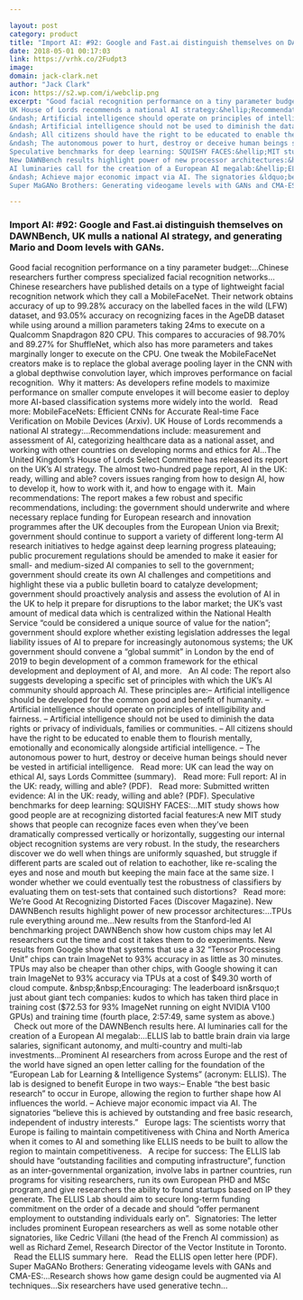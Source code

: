 ```yaml
---

layout: post
category: product
title: "Import AI: #92: Google and Fast.ai distinguish themselves on DAWNBench, UK mulls a national AI strategy, and generating Mario and Doom levels with GANs."
date: 2018-05-01 00:17:03
link: https://vrhk.co/2Fudpt3
image: 
domain: jack-clark.net
author: "Jack Clark"
icon: https://s2.wp.com/i/webclip.png
excerpt: "Good facial recognition performance on a tiny parameter budget:&hellip;Chinese researchers further compress specialized facial recognition networks&hellip;Chinese researchers have published details on a type of lightweight facial recognition network which they call a MobileFaceNet. Their network obtains accuracy of up to 99.28% accuracy on the labelled faces in the wild (LFW) dataset, and 93.05% accuracy on recognizing faces in the AgeDB dataset while using around a million parameters taking 24ms to execute on a Qualcomm Snapdragon 820 CPU. This compares to accuracies of 98.70% and 89.27% for ShuffleNet, which also has more parameters and takes marginally longer to execute on the CPU.&nbsp;One tweak the MobileFaceNet creators make is to replace the global average pooling layer in the CNN with a global depthwise convolution layer, which improves performance on facial recognition.&nbsp; Why it matters:&nbsp;As developers refine models to maximize performance on smaller compute envelopes it will become easier to deploy more AI-based classification systems more widely into the world. &nbsp;&nbsp;Read more: MobileFaceNets: Efficient CNNs for Accurate Real-time Face Verification on Mobile Devices (Arxiv).
UK House of Lords recommends a national AI strategy:&hellip;Recommendations include: measurement and assessment of AI, categorizing healthcare data as a national asset, and working with other countries on developing norms and ethics for AI&hellip;The United Kingdom&rsquo;s House of Lords Select Committee has released its report on the UK&rsquo;s AI strategy. The almost two-hundred page report, AI in the UK: ready, willing and able? covers issues ranging from how to design AI, how to develop it, how to work with it, and how to engage with it.&nbsp; Main recommendations: The report makes a few robust and specific recommendations, including: the government should underwrite and where necessary replace funding for European research and innovation programmes after the UK decouples from the European Union via Brexit; government should continue to support a variety of different long-term AI research initiatives to hedge against deep learning progress plateauing; public procurement regulations should be amended to make it easier for small- and medium-sized AI companies to sell to the government; government should create its own AI challenges and competitions and highlight these via a public bulletin board to catalyze development; government should proactively analysis and assess the evolution of AI in the UK to help it prepare for disruptions to the labor market; the UK&rsquo;s vast amount of medical data which is centralized within the National Health Service &ldquo;could be considered a unique source of value for the nation&rdquo;; government should explore whether existing legislation addresses the legal liability issues of AI to prepare for increasingly autonomous systems; the UK government should convene a &ldquo;global summit&rdquo; in London by the end of 2019 to begin development of a common framework for the ethical development and deployment of AI, and more. &nbsp;&nbsp;An AI code: The report also suggests developing a specific set of principles with which the UK&rsquo;s AI community should approach AI. These principles are:&ndash; Artificial intelligence should be developed for the common good and benefit of humanity.
&ndash; Artificial intelligence should operate on principles of intelligibility and fairness.
&ndash; Artificial intelligence should not be used to diminish the data rights or privacy of individuals, families or communities.
&ndash; All citizens should have the right to be educated to enable them to flourish mentally, emotionally and economically alongside artificial intelligence.
&ndash; The autonomous power to hurt, destroy or deceive human beings should never be vested in artificial intelligence.&nbsp; &nbsp;Read more: UK can lead the way on ethical AI, says Lords Committee (summary).&nbsp; &nbsp;Read more: Full report: AI in the UK: ready, willing and able? (PDF).&nbsp; &nbsp;Read more: Submitted written evidence: AI in the UK: ready, willing and able? (PDF).
Speculative benchmarks for deep learning: SQUISHY FACES:&hellip;MIT study shows how good people are at recognizing distorted&nbsp;facial features:A new MIT study shows that people can recognize faces even when they&rsquo;ve been dramatically compressed vertically or horizontally, suggesting our internal object recognition systems are very robust. In the study, the researchers discover we do well when things are uniformly squashed, but struggle if different parts are scaled out of relation to eachother, like re-scaling the eyes and nose and mouth but keeping the main face at the same size. I wonder whether we could eventually test the robustness of classifiers by evaluating them on test-sets that contained such distortions? &nbsp;&nbsp;Read more: We&rsquo;re Good At Recognizing Distorted Faces (Discover Magazine).
New DAWNBench results highlight power of new processor architectures:&hellip;TPUs rule everything around me&hellip;New results from the Stanford-led AI benchmarking project DAWNBench show how custom chips may let AI researchers cut the time and cost it takes them to do experiments. New results from Google show that systems that use a 32 &ldquo;Tensor Processing Unit&rdquo; chips can train ImageNet to 93% accuracy in as little as 30 minutes. TPUs may also be cheaper than other chips, with Google showing it can train ImageNet to 93% accuracy via TPUs at a cost of $49.30 worth of cloud compute. &nbsp;&nbsp;Encouraging: The leaderboard isn&rsquo;t just about giant tech companies: kudos to  which has taken third place in training cost ($72.53 for 93% ImageNet running on eight NVIDIA V100 GPUs) and training time (fourth place, 2:57:49, same system as above.) &nbsp;&nbsp;Check out more of the DAWNBench results here.
AI luminaries call for the creation of a European AI megalab:&hellip;ELLIS lab to battle brain drain via large salaries, significant autonomy, and multi-country and multi-lab investments&hellip;Prominent AI researchers from across Europe and the rest of the world have signed an open letter calling for the foundation of the &ldquo;European Lab for Learning &amp; Intelligence Systems&rdquo; (acronym: ELLIS). The lab is designed to benefit Europe in two ways:&ndash; Enable &ldquo;the best basic research&rdquo; to occur in Europe, allowing the region to further shape how AI influences the world.
&ndash; Achieve major economic impact via AI. The signatories &ldquo;believe this is achieved by outstanding and free basic research, independent of industry interests.&rdquo; &nbsp;&nbsp;Europe lags: The scientists worry that Europe is failing to maintain competitiveness with China and North America when it comes to AI and something like ELLIS needs to be built to allow the region to maintain competitiveness.&nbsp; &nbsp;A recipe for success: The ELLIS lab should have &ldquo;outstanding facilities and computing infrastructure&rdquo;, function as an inter-governmental organization, involve labs in partner countries, run programs for visiting researchers, run its own European PHD and MSc program,and give researchers the ability to found startups based on IP they generate. The ELLIS Lab should aim to secure long-term funding commitment on the order of a decade and should &ldquo;offer permanent employment to outstanding individuals early on&rdquo;.&nbsp; Signatories: The letter includes prominent European researchers as well as some notable other signatories, like Cedric Villani (the head of the French AI commission) as well as Richard Zemel, Research Director of the Vector Institute in Toronto. &nbsp;&nbsp;Read the ELLIS summary here. &nbsp;&nbsp;Read the ELLIS open letter here (PDF).
Super MaGANo Brothers: Generating videogame levels with GANs and CMA-ES:&hellip;Research shows how game design could be augmented via AI techniques&hellip;Six researchers have used generative techn…"

---
```


### Import AI: #92: Google and Fast.ai distinguish themselves on DAWNBench, UK mulls a national AI strategy, and generating Mario and Doom levels with GANs.

Good facial recognition performance on a tiny parameter budget:&hellip;Chinese researchers further compress specialized facial recognition networks&hellip;Chinese researchers have published details on a type of lightweight facial recognition network which they call a MobileFaceNet. Their network obtains accuracy of up to 99.28% accuracy on the labelled faces in the wild (LFW) dataset, and 93.05% accuracy on recognizing faces in the AgeDB dataset while using around a million parameters taking 24ms to execute on a Qualcomm Snapdragon 820 CPU. This compares to accuracies of 98.70% and 89.27% for ShuffleNet, which also has more parameters and takes marginally longer to execute on the CPU.&nbsp;One tweak the MobileFaceNet creators make is to replace the global average pooling layer in the CNN with a global depthwise convolution layer, which improves performance on facial recognition.&nbsp; Why it matters:&nbsp;As developers refine models to maximize performance on smaller compute envelopes it will become easier to deploy more AI-based classification systems more widely into the world. &nbsp;&nbsp;Read more: MobileFaceNets: Efficient CNNs for Accurate Real-time Face Verification on Mobile Devices (Arxiv).
UK House of Lords recommends a national AI strategy:&hellip;Recommendations include: measurement and assessment of AI, categorizing healthcare data as a national asset, and working with other countries on developing norms and ethics for AI&hellip;The United Kingdom&rsquo;s House of Lords Select Committee has released its report on the UK&rsquo;s AI strategy. The almost two-hundred page report, AI in the UK: ready, willing and able? covers issues ranging from how to design AI, how to develop it, how to work with it, and how to engage with it.&nbsp; Main recommendations: The report makes a few robust and specific recommendations, including: the government should underwrite and where necessary replace funding for European research and innovation programmes after the UK decouples from the European Union via Brexit; government should continue to support a variety of different long-term AI research initiatives to hedge against deep learning progress plateauing; public procurement regulations should be amended to make it easier for small- and medium-sized AI companies to sell to the government; government should create its own AI challenges and competitions and highlight these via a public bulletin board to catalyze development; government should proactively analysis and assess the evolution of AI in the UK to help it prepare for disruptions to the labor market; the UK&rsquo;s vast amount of medical data which is centralized within the National Health Service &ldquo;could be considered a unique source of value for the nation&rdquo;; government should explore whether existing legislation addresses the legal liability issues of AI to prepare for increasingly autonomous systems; the UK government should convene a &ldquo;global summit&rdquo; in London by the end of 2019 to begin development of a common framework for the ethical development and deployment of AI, and more. &nbsp;&nbsp;An AI code: The report also suggests developing a specific set of principles with which the UK&rsquo;s AI community should approach AI. These principles are:&ndash; Artificial intelligence should be developed for the common good and benefit of humanity.
&ndash; Artificial intelligence should operate on principles of intelligibility and fairness.
&ndash; Artificial intelligence should not be used to diminish the data rights or privacy of individuals, families or communities.
&ndash; All citizens should have the right to be educated to enable them to flourish mentally, emotionally and economically alongside artificial intelligence.
&ndash; The autonomous power to hurt, destroy or deceive human beings should never be vested in artificial intelligence.&nbsp; &nbsp;Read more: UK can lead the way on ethical AI, says Lords Committee (summary).&nbsp; &nbsp;Read more: Full report: AI in the UK: ready, willing and able? (PDF).&nbsp; &nbsp;Read more: Submitted written evidence: AI in the UK: ready, willing and able? (PDF).
Speculative benchmarks for deep learning: SQUISHY FACES:&hellip;MIT study shows how good people are at recognizing distorted&nbsp;facial features:A new MIT study shows that people can recognize faces even when they&rsquo;ve been dramatically compressed vertically or horizontally, suggesting our internal object recognition systems are very robust. In the study, the researchers discover we do well when things are uniformly squashed, but struggle if different parts are scaled out of relation to eachother, like re-scaling the eyes and nose and mouth but keeping the main face at the same size. I wonder whether we could eventually test the robustness of classifiers by evaluating them on test-sets that contained such distortions? &nbsp;&nbsp;Read more: We&rsquo;re Good At Recognizing Distorted Faces (Discover Magazine).
New DAWNBench results highlight power of new processor architectures:&hellip;TPUs rule everything around me&hellip;New results from the Stanford-led AI benchmarking project DAWNBench show how custom chips may let AI researchers cut the time and cost it takes them to do experiments. New results from Google show that systems that use a 32 &ldquo;Tensor Processing Unit&rdquo; chips can train ImageNet to 93% accuracy in as little as 30 minutes. TPUs may also be cheaper than other chips, with Google showing it can train ImageNet to 93% accuracy via TPUs at a cost of $49.30 worth of cloud compute. &nbsp;&nbsp;Encouraging: The leaderboard isn&rsquo;t just about giant tech companies: kudos to  which has taken third place in training cost ($72.53 for 93% ImageNet running on eight NVIDIA V100 GPUs) and training time (fourth place, 2:57:49, same system as above.) &nbsp;&nbsp;Check out more of the DAWNBench results here.
AI luminaries call for the creation of a European AI megalab:&hellip;ELLIS lab to battle brain drain via large salaries, significant autonomy, and multi-country and multi-lab investments&hellip;Prominent AI researchers from across Europe and the rest of the world have signed an open letter calling for the foundation of the &ldquo;European Lab for Learning &amp; Intelligence Systems&rdquo; (acronym: ELLIS). The lab is designed to benefit Europe in two ways:&ndash; Enable &ldquo;the best basic research&rdquo; to occur in Europe, allowing the region to further shape how AI influences the world.
&ndash; Achieve major economic impact via AI. The signatories &ldquo;believe this is achieved by outstanding and free basic research, independent of industry interests.&rdquo; &nbsp;&nbsp;Europe lags: The scientists worry that Europe is failing to maintain competitiveness with China and North America when it comes to AI and something like ELLIS needs to be built to allow the region to maintain competitiveness.&nbsp; &nbsp;A recipe for success: The ELLIS lab should have &ldquo;outstanding facilities and computing infrastructure&rdquo;, function as an inter-governmental organization, involve labs in partner countries, run programs for visiting researchers, run its own European PHD and MSc program,and give researchers the ability to found startups based on IP they generate. The ELLIS Lab should aim to secure long-term funding commitment on the order of a decade and should &ldquo;offer permanent employment to outstanding individuals early on&rdquo;.&nbsp; Signatories: The letter includes prominent European researchers as well as some notable other signatories, like Cedric Villani (the head of the French AI commission) as well as Richard Zemel, Research Director of the Vector Institute in Toronto. &nbsp;&nbsp;Read the ELLIS summary here. &nbsp;&nbsp;Read the ELLIS open letter here (PDF).
Super MaGANo Brothers: Generating videogame levels with GANs and CMA-ES:&hellip;Research shows how game design could be augmented via AI techniques&hellip;Six researchers have used generative techn…
